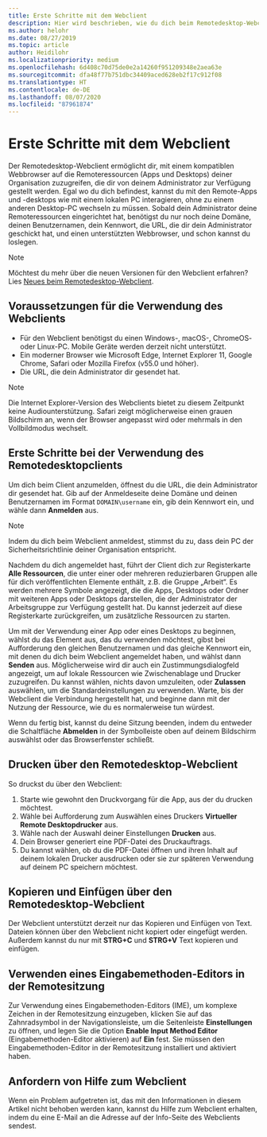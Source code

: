 ```yaml
---
title: Erste Schritte mit dem Webclient
description: Hier wird beschrieben, wie du dich beim Remotedesktop-Webclient anmeldest.
ms.author: helohr
ms.date: 08/27/2019
ms.topic: article
author: Heidilohr
ms.localizationpriority: medium
ms.openlocfilehash: 6d408c70d75de0e2a14260f951209348e2aea63e
ms.sourcegitcommit: dfa48f77b751dbc34409aced628eb2f17c912f08
ms.translationtype: HT
ms.contentlocale: de-DE
ms.lasthandoff: 08/07/2020
ms.locfileid: "87961874"
---
```

# <a name="get-started-with-the-web-client"></a>Erste Schritte mit dem Webclient

Der Remotedesktop-Webclient ermöglicht dir, mit einem kompatiblen Webbrowser auf die Remoteressourcen (Apps und Desktops) deiner Organisation zuzugreifen, die dir von deinem Administrator zur Verfügung gestellt werden. Egal wo du dich befindest, kannst du mit den Remote-Apps und -desktops wie mit einem lokalen PC interagieren, ohne zu einem anderen Desktop-PC wechseln zu müssen. Sobald dein Administrator deine Remoteressourcen eingerichtet hat, benötigst du nur noch deine Domäne, deinen Benutzernamen, dein Kennwort, die URL, die dir dein Administrator geschickt hat, und einen unterstützten Webbrowser, und schon kannst du loslegen.

>[!NOTE]
>Möchtest du mehr über die neuen Versionen für den Webclient erfahren? Lies [Neues beim Remotedesktop-Webclient](web-client-whatsnew.md).

## <a name="what-youll-need-to-use-the-web-client"></a>Voraussetzungen für die Verwendung des Webclients

* Für den Webclient benötigst du einen Windows-, macOS-, ChromeOS- oder Linux-PC. Mobile Geräte werden derzeit nicht unterstützt.
* Ein moderner Browser wie Microsoft Edge, Internet Explorer 11, Google Chrome, Safari oder Mozilla Firefox (v55.0 und höher).
* Die URL, die dein Administrator dir gesendet hat.

>[!NOTE]
>Die Internet Explorer-Version des Webclients bietet zu diesem Zeitpunkt keine Audiounterstützung.
>Safari zeigt möglicherweise einen grauen Bildschirm an, wenn der Browser angepasst wird oder mehrmals in den Vollbildmodus wechselt.

## <a name="start-using-the-remote-desktop-client"></a>Erste Schritte bei der Verwendung des Remotedesktopclients

Um dich beim Client anzumelden, öffnest du die URL, die dein Administrator dir gesendet hat. Gib auf der Anmeldeseite deine Domäne und deinen Benutzernamen im Format ```DOMAIN\username``` ein, gib dein Kennwort ein, und wähle dann **Anmelden** aus.

>[!NOTE]
>Indem du dich beim Webclient anmeldest, stimmst du zu, dass dein PC der Sicherheitsrichtlinie deiner Organisation entspricht.

Nachdem du dich angemeldet hast, führt der Client dich zur Registerkarte **Alle Ressourcen**, die unter einer oder mehreren reduzierbaren Gruppen alle für dich veröffentlichten Elemente enthält, z.B. die Gruppe „Arbeit“. Es werden mehrere Symbole angezeigt, die die Apps, Desktops oder Ordner mit weiteren Apps oder Desktops darstellen, die der Administrator der Arbeitsgruppe zur Verfügung gestellt hat. Du kannst jederzeit auf diese Registerkarte zurückgreifen, um zusätzliche Ressourcen zu starten.

Um mit der Verwendung einer App oder eines Desktops zu beginnen, wählst du das Element aus, das du verwenden möchtest, gibst bei Aufforderung den gleichen Benutzernamen und das gleiche Kennwort ein, mit denen du dich beim Webclient angemeldet haben, und wählst dann **Senden** aus. Möglicherweise wird dir auch ein Zustimmungsdialogfeld angezeigt, um auf lokale Ressourcen wie Zwischenablage und Drucker zuzugreifen. Du kannst wählen, nichts davon umzuleiten, oder **Zulassen** auswählen, um die Standardeinstellungen zu verwenden. Warte, bis der Webclient die Verbindung hergestellt hat, und beginne dann mit der Nutzung der Ressource, wie du es normalerweise tun würdest.

Wenn du fertig bist, kannst du deine Sitzung beenden, indem du entweder die Schaltfläche **Abmelden** in der Symbolleiste oben auf deinem Bildschirm auswählst oder das Browserfenster schließt.

## <a name="printing-from-the-remote-desktop-web-client"></a>Drucken über den Remotedesktop-Webclient

So druckst du über den Webclient:

1. Starte wie gewohnt den Druckvorgang für die App, aus der du drucken möchtest.
2. Wähle bei Aufforderung zum Auswählen eines Druckers **Virtueller Remote Desktopdrucker** aus.
3. Wähle nach der Auswahl deiner Einstellungen **Drucken** aus.
4. Dein Browser generiert eine PDF-Datei des Druckauftrags.
5. Du kannst wählen, ob du die PDF-Datei öffnen und ihren Inhalt auf deinem lokalen Drucker ausdrucken oder sie zur späteren Verwendung auf deinem PC speichern möchtest.

## <a name="copy-and-paste-from-the-remote-desktop-web-client"></a>Kopieren und Einfügen über den Remotedesktop-Webclient

Der Webclient unterstützt derzeit nur das Kopieren und Einfügen von Text. Dateien können über den Webclient nicht kopiert oder eingefügt werden. Außerdem kannst du nur mit **STRG+C** und **STRG+V** Text kopieren und einfügen.

## <a name="use-an-input-method-editor-ime-in-the-remote-session"></a>Verwenden eines Eingabemethoden-Editors in der Remotesitzung

Zur Verwendung eines Eingabemethoden-Editors (IME), um komplexe Zeichen in der Remotesitzung einzugeben, klicken Sie auf das Zahnradsymbol in der Navigationsleiste, um die Seitenleiste **Einstellungen** zu öffnen, und legen Sie die Option **Enable Input Method Editor** (Eingabemethoden-Editor aktivieren) auf **Ein** fest. Sie müssen den Eingabemethoden-Editor in der Remotesitzung installiert und aktiviert haben.

## <a name="get-help-with-the-web-client"></a>Anfordern von Hilfe zum Webclient

Wenn ein Problem aufgetreten ist, das mit den Informationen in diesem Artikel nicht behoben werden kann, kannst du Hilfe zum Webclient erhalten, indem du eine E-Mail an die Adresse auf der Info-Seite des Webclients sendest.
